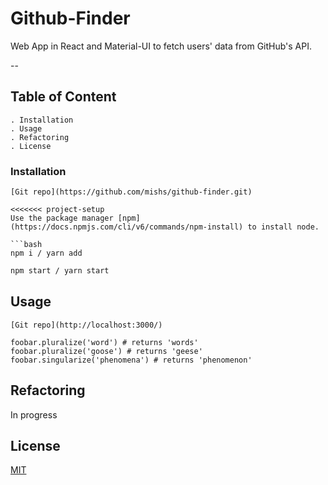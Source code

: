 # Github-Finder

Web App in React and Material-UI to fetch users' data from GitHub's API.

--
## Table of Content
    . Installation
    . Usage
    . Refactoring
    . License

### Installation

```Git clone 
[Git repo](https://github.com/mishs/github-finder.git)

<<<<<<< project-setup
Use the package manager [npm](https://docs.npmjs.com/cli/v6/commands/npm-install) to install node.

```bash
npm i / yarn add
```

```bash
npm start / yarn start
```

## Usage

```Run the app in development mode on  
[Git repo](http://localhost:3000/)

foobar.pluralize('word') # returns 'words'
foobar.pluralize('goose') # returns 'geese'
foobar.singularize('phenomena') # returns 'phenomenon'
```

## Refactoring
In progress

## License
[MIT](https://choosealicense.com/licenses/mit/)